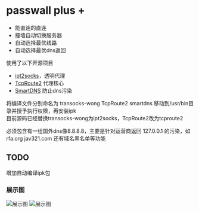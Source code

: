 # passwall plus +

- 能直连的直连
- 撞墙自动切换服务器
- 自动选择最优线路
- 自动选择最优dns返回
    
使用了以下开源项目
    
- [ipt2socks](https://github.com/zfl9/ipt2socks)，透明代理   
- [TcpRoute2](https://github.com/GameXG/TcpRoute2) 代理核心   
- [SmartDNS](https://github.com/pymumu/smartdns) 防止dns污染  

将编译文件分别命名为 transocks-wong TcpRoute2 smartdns 移动到/usr/bin目录并授予执行权限，再安装ipk    
目前源码已经替换transocks-wong为ipt2socks，TcpRoute2改为tcproute2

必须包含有一组国外dns像8.8.8.8，主要是针对运营商返回 127.0.0.1 的污染，如 rfa.org jav321.com 还有域名黑名单等功能

## TODO
增加自动编译ipk包
### 展示图
<img src="https://github.com/yiguihai/luci-app-passwall/raw/master/view/1.png" alt="展示图" title="查看图片" />
<img src="https://github.com/yiguihai/luci-app-passwall/raw/master/view/2.png" alt="展示图" title="查看图片" />
